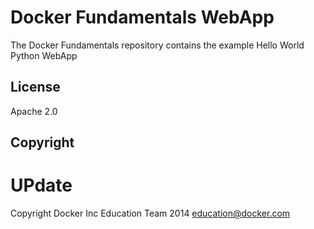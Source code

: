 Docker Fundamentals WebApp
==========================

The Docker Fundamentals repository contains the example Hello World Python WebApp

## License

Apache 2.0

## Copyright
# UPdate
Copyright Docker Inc Education Team 2014 <education@docker.com>
